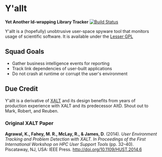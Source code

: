 # Y'allt
**Yet Another ld-wrapping Library Tracker**
[![Build Status](https://travis-ci.org/robertdfrench/yallt.svg?branch=master)](https://travis-ci.org/robertdfrench/yallt)

Y'allt is a (hopefully) unobtrusive user-space spyware tool that monitors
usage of scientific software. It is available under the [Lesser GPL](LICENSE)

## Squad Goals

* Gather business intelligence events for reporting
* Track link dependencies of user-built applications
* Do not crash at runtime or corrupt the user's environment

## Due Credit
Y'allt is a derivative of [XALT](https://github.com/Fahey-McLay/xalt) and its
design benefits from years of production experience with XALT and its
predecessor AltD. Shout out to Mark, Robert, and Reuben.

### Original XALT Paper
**Agrawal, K., Fahey, M. R., McLay, R., & James, D**. (2014). *User Environment Tracking and Problem Detection with XALT. In Proceedings of the First International Workshop on HPC User Support Tools* (pp. 32–40). Piscataway, NJ, USA: IEEE Press. http://doi.org/10.1109/HUST.2014.6
